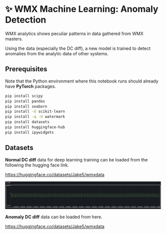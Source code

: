 # ✨ WMX Machine Learning: Anomaly Detection

WMX analytics shows peculiar patterns in data gathered from WMX masters.

Using the data (especially the DC diff), a new model is trained to detect anomalies from the analytic data of other systems.

## Prerequisites
Note that the Python environment where this notebook runs should already have **PyTorch** packages.

```sh
pip install scipy
pip install pandas
pip install seaborn
pip install -U scikit-learn
pip install -q -U watermark
pip install datasets
pip install huggingface-hub
pip install ipywidgets
```

## Datasets
**Normal DC diff** data for deep learning training can be loaded from the following the hugging face link. 

https://huggingface.co/datasets/Jake5/wmxdata

<img src="DC_Diff_normal.png" width="1500">

**Anomaly DC diff** data can be loaded from here. 

https://huggingface.co/datasets/Jake5/wmxdata
